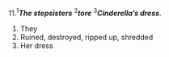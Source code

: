 11.<sup>1</sup>***The stepsisters*** <sup>2</sup>***tore*** <sup>3</sup>***Cinderella’s dress***.
1. They
2. Ruined, destroyed, ripped up, shredded
3. Her dress
